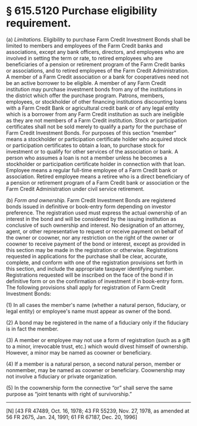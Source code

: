 # § 615.5120   Purchase eligibility requirement.

(a) *Limitations.* Eligibility to purchase Farm Credit Investment Bonds shall be limited to members and employees of the Farm Credit banks and associations, except any bank officers, directors, and employees who are involved in setting the term or rate, to retired employees who are beneficiaries of a pension or retirement program of the Farm Credit banks or associations, and to retired employees of the Farm Credit Administration. A member of a Farm Credit association or a bank for cooperatives need not be an active borrower to be eligible. A member of any Farm Credit institution may purchase investment bonds from any of the institutions in the district which offer the purchase program. Patrons, members, employees, or stockholder of other financing institutions discounting loans with a Farm Credit Bank or agricultural credit bank or of any legal entity which is a borrower from any Farm Credit institution as such are ineligible as they are not members of a Farm Credit institution. Stock or participation certificates shall not be sold merely to qualify a party for the purchase of Farm Credit Investment Bonds. For purposes of this section “member” means a stockholder or participation certificate holder who acquired stock or participation certificates to obtain a loan, to purchase stock for investment or to qualify for other services of the association or bank. A person who assumes a loan is not a member unless he becomes a stockholder or participation certificate holder in connection with that loan. Employee means a regular full-time employee of a Farm Credit bank or association. Retired employee means a retiree who is a direct beneficiary of a pension or retirement program of a Farm Credit bank or association or the Farm Credit Administration under civil service retirement. 


(b) *Form and ownership.* Farm Credit Investment Bonds are registered bonds issued in definitive or book-entry form depending on investor preference. The registration used must express the actual ownership of an interest in the bond and will be considered by the issuing institution as conclusive of such ownership and interest. No designation of an attorney, agent, or other representative to request or receive payment on behalf of the owner or coowner, nor any restriction on the right of the owner or coowner to receive payment of the bond or interest, except as provided in this section may be made in the registration or otherwise. Registrations requested in applications for the purchase shall be clear, accurate, complete, and conform with one of the registration provisions set forth in this section, and include the appropriate taxpayer identifying number. Registrations requested will be inscribed on the face of the bond if in definitive form or on the confirmation of investment if in book-entry form. The following provisions shall apply for registration of Farm Credit Investment Bonds: 


(1) In all cases the member's name (whether a natural person, fiduciary, or legal entity) or employee's name must appear as owner of the bond. 


(2) A bond may be registered in the name of a fiduciary only if the fiduciary is in fact the member. 


(3) A member or employee may not use a form of registration (such as a gift to a minor, irrevocable trust, etc.) which would divest himself of ownership. However, a minor may be named as coowner or beneficiary. 


(4) If a member is a natural person, a second natural person, member or nonmember, may be named as coowner or beneficiary. Coownership may not involve a fiduciary or private organization. 


(5) In the coownership form the connective “or” shall serve the same purpose as “joint tenants with right of survivorship.”



---

[N] [43 FR 47489, Oct. 16, 1978; 43 FR 55239, Nov. 27, 1978, as amended at 56 FR 2675, Jan. 24, 1991; 61 FR 67187, Dec. 20, 1996] 




